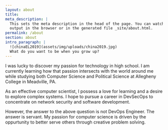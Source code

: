 ```yaml
---
layout: about
title:
meta_description: |
  This sets the meta description in the head of the page. You can watch the 
  output in the browser or in the generated file _site/about.html.
permalink: /about
section: about
intro_paragraph: |
  ![chinaEL2019](assets/img/uploads/china2019.jpg)
  What do you want to be when you grow up?
---
```

I was lucky to discover my passion for technology in high school.
I am currently learning how that passion intersects with the world around me
while studying both Computer Science and Political Science at Allegheny College in Meadville, PA.

As an effective computer scientist, I possess a love for learning and a desire to explore complex systems. I hope to pursue a career in DevSecOps to concentrate on network security and software development.

However, the answer to the above question is not DevOps Engineer. The answer is servant. My passion for computer science is driven by the oppurtunity to better serve others through creative problem solving.
